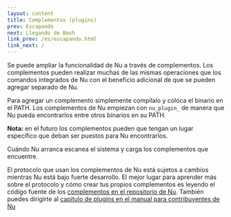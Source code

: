 ```yaml
---
layout: content
title: Complementos (plugins)
prev: Escapando
next: Llegando de Bash
link_prev: /es/escapando.html
link_next: /
---
```


Se puede ampliar la funcionalidad de Nu a través de complementos. Los complementos pueden realizar muchas de las mismas operaciones que los comandos integrados de Nu con el beneficio adicional de que se pueden agregar separado de Nu.

Para agregar un complemento simplemente compílalo y colóca el binario en el PATH. Los complementos de Nu empiezan con `nu_plugin_` de manera que Nu pueda encontrarlos entre otros binarios en su PATH.

**Nota:** en el futuro los complementos pueden que tengan un lugar específico que deban ser puestos para Nu encontrarlos.

Cuándo Nu arranca escanea el sistema y carga los complementos que encuentre.

El protocolo que usan los complementos de Nu está sujetos a cambios mientras Nu está bajo fuerte desarrollo. El mejor lugar para aprender más sobre el protocolo y cómo crear tus propios complementos es leyendo el código fuente de los [complementos en el repositorio de Nu](https://github.com/nushell/nushell/tree/master/crates). También puedes dirigirte al [capítulo de plugins en el manual para contribuyentes de Nu](https://github.com/nushell/contributor-book/blob/master/en/plugins.md)
